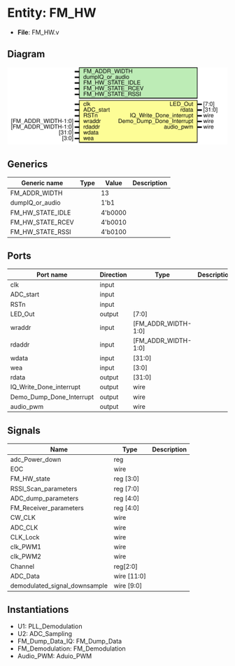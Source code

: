 # Entity: FM_HW 

- **File**: FM_HW.v
## Diagram

![Diagram](FM_HW.svg "Diagram")
## Generics

| Generic name     | Type | Value   | Description |
| ---------------- | ---- | ------- | ----------- |
| FM_ADDR_WIDTH    |      | 13      |             |
| dumpIQ_or_audio  |      | 1'b1    |             |
| FM_HW_STATE_IDLE |      | 4'b0000 |             |
| FM_HW_STATE_RCEV |      | 4'b0010 |             |
| FM_HW_STATE_RSSI |      | 4'b0100 |             |
## Ports

| Port name                | Direction | Type                | Description |
| ------------------------ | --------- | ------------------- | ----------- |
| clk                      | input     |                     |             |
| ADC_start                | input     |                     |             |
| RSTn                     | input     |                     |             |
| LED_Out                  | output    | [7:0]               |             |
| wraddr                   | input     | [FM_ADDR_WIDTH-1:0] |             |
| rdaddr                   | input     | [FM_ADDR_WIDTH-1:0] |             |
| wdata                    | input     | [31:0]              |             |
| wea                      | input     | [3:0]               |             |
| rdata                    | output    | [31:0]              |             |
| IQ_Write_Done_interrupt  | output    | wire                |             |
| Demo_Dump_Done_Interrupt | output    | wire                |             |
| audio_pwm                | output    | wire                |             |
## Signals

| Name                          | Type        | Description |
| ----------------------------- | ----------- | ----------- |
| adc_Power_down                | reg         |             |
| EOC                           | wire        |             |
| FM_HW_state                   | reg [3:0]   |             |
| RSSI_Scan_parameters          | reg [7:0]   |             |
| ADC_dump_parameters           | reg [4:0]   |             |
| FM_Receiver_parameters        | reg [4:0]   |             |
| CW_CLK                        | wire        |             |
| ADC_CLK                       | wire        |             |
| CLK_Lock                      | wire        |             |
| clk_PWM1                      | wire        |             |
| clk_PWM2                      | wire        |             |
| Channel                       | reg[2:0]    |             |
| ADC_Data                      | wire [11:0] |             |
| demodulated_signal_downsample | wire [9:0]  |             |
## Instantiations

- U1: PLL_Demodulation
- U2: ADC_Sampling
- FM_Dump_Data_IQ: FM_Dump_Data
- FM_Demodulation: FM_Demodulation
- Audio_PWM: Aduio_PWM
